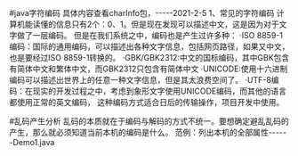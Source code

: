 #java字符编码  具体内容查看charInfo包，-----2021-2-5
    1、常见的字符编码
        计算机能读懂的信息只有2个：0、1。但是现在发现可以描述中文，这是因为对于文字做了一层编码。
        但是在我们系统之中，编码也是产生过许多种：
            ·ISO 8859-1编码：国际的通用编码，可以描述出各种文字信息，包括网页路径，如果又中文，也是要经过ISO 8859-1转换的。
            ·GBK/GBK2312:中文的国标编码，其中GBK包含有简体中文和繁体中文，而GBK2312只包含有简体中文
            ·UNICODE:使用十六进制编码可以描述出世界上的任意一种文字信息，但是其太浪费空间了。
            ·UTF-8编码：在现实的开发过程之中，考虑到象形文字使用UNICODE编码，而其他的语言都使用正常的英文编码，
        这种编码方式适合日后的传输操作，项目开发中使用。
    
#乱码产生分析
    乱码的本质就在于编码与解码的方式不统一。要想确定避乱乱码的产生，那么就必须知道当前本机的编码是什么。
范例：列出本机的全部属性------Demo1.java